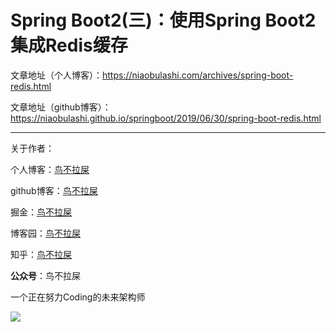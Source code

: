 # Spring Boot2(三)：使用Spring Boot2集成Redis缓存

文章地址（个人博客）：https://niaobulashi.com/archives/spring-boot-redis.html

文章地址（github博客）：https://niaobulashi.github.io/springboot/2019/06/30/spring-boot-redis.html

---
关于作者：

个人博客：[鸟不拉屎](https://niaobulashi.com)

github博客：[鸟不拉屎](https://niaobulashi.github.io)

掘金：[鸟不拉屎](https://juejin.im/user/5b3de9155188251aa0161fe4)

博客园：[鸟不拉屎](https://www.cnblogs.com/niaobulashi)

知乎：[鸟不拉屎](https://www.zhihu.com/people/hu-lang-lang-91/)


**公众号**：鸟不拉屎

一个正在努力Coding的未来架构师

![](https://user-gold-cdn.xitu.io/2019/6/30/16ba8b651769067e?w=258&h=258&f=jpeg&s=28925)
